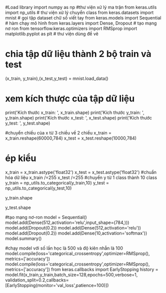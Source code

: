 #Load library
import numpy as np #thư viện xử lý ma trận
from keras.utils import np_utils # thư viện xử lý chuyển class
from keras.datasets import mnist # gọi tập dataset chữ số viết tay
from keras.models import Sequential # hàm chạy mô hình
from keras.layers import Dense, Dropout # tạo mạng nơ ron
from tensorflow.keras.optimizers import RMSprop 
import matplotlib.pyplot as plt  # thư viện dùng để vẽ

# chia tập dữ liệu thành 2 bộ train và test
(x_train, y_train),(x_test,y_test) = mnist.load_data()

# xem kích thược của tập dữ liệu
print('Kích thước x_train: ', x_train.shape)
print('Kích thước y_train: ', y_train.shape)
print('Kích thước x_test: ', x_test.shape)
print('Kích thước y_test: ', y_test.shape)

#chuyển chiều của x từ 3 chiều về 2 chiều
x_train = x_train.reshape(60000,784)
x_test = x_test.reshape(10000,784)
# ép kiểu
x_train = x_train.astype('float32')
x_test = x_test.astype('float32')
#chuẩn hóa dữ liệu
x_train /=255
x_test /=255
#chuyển y từ 1 class thành 10 class
y_train = np_utils.to_categorical(y_train,10)
y_test = np_utils.to_categorical(y_test,10)

y_train.shape

y_test.shape

#tạo mạng nơ-ron
model = Sequential()
model.add(Dense(512,activation='relu',input_shape=(784,)))
model.add(Dropout(0.2))
model.add(Dense(512,activation='relu'))
model.add(Dropout(0.2))
model.add(Dense(10,activation='softmax'))
model.summary()

#chạy model với số lần học là 500 và độ kiên nhẫn là 100
model.compile(loss='categorical_crossentropy',optimizer=RMSprop(), metrics=['accuracy'])
model.compile(loss='categorical_crossentropy',optimizer=RMSprop(), metrics=['accuracy'])
from keras.callbacks import EarlyStopping
history = model.fit(x_train,y_train,batch_size=128,epochs=500,verbose=1,
                    validation_split=0.2,callbacks=[EarlyStopping(monitor='val_loss',patience=100)])
